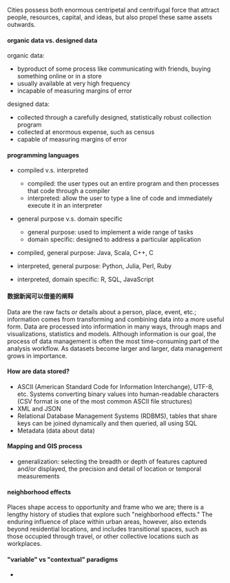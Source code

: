 Cities possess both enormous centripetal and centrifugal force that attract people, resources, capital, and ideas, but also propel these same assets outwards.


#### organic data vs. designed data
organic data:
- byproduct of some process like communicating with friends, buying something online or in a store
- usually available at very high frequency
- incapable of measuring margins of error


designed data:
- collected through a carefully designed, statistically robust collection program
- collected at enormous expense, such as census
- capable of measuring margins of error


#### programming languages
- compiled v.s. interpreted
	- compiled: the user types out an entire program and then processes that code through a compiler
	- interpreted: allow the user to type a line of code and immediately execute it in an interpreter


- general purpose v.s. domain specific
	- general purpose: used to implement a wide range of tasks
	- domain specific: designed to address a particular application

- compiled, general purpose: Java, Scala, C++, C
- interpreted, general purpose: Python, Julia, Perl, Ruby
- interpreted, domain specific: R, SQL, JavaScript


#### 数据新闻可以借鉴的阐释
Data are the raw facts or details about a person, place, event, etc.; information comes from transforming and combining data into a more useful form. Data are processed into information in many ways, through maps and visualizations, statistics and models. Although information is our goal, the process of data management is often the most time-consuming part of the analysis workflow. As datasets become larger and larger, data management grows in importance.


#### How are data stored?
- ASCII (American Standard Code for Information Interchange), UTF-8, etc. Systems converting binary values into human-readable characters (CSV format is one of the most common ASCII file structures)
- XML and JSON
- Relational Database Management Systems (RDBMS), tables that share keys can be joined dynamically and then queried, all using SQL
- Metadata (data about data)


#### Mapping and GIS process
- generalization: selecting the breadth or depth of features captured and/or displayed, the precision and detail of location or temporal measurements






#### neighborhood effects
Places shape access to opportunity and frame who we are; there is a lengthy history of studies that explore such "neighborhood effects." The enduring influence of place within urban areas, however, also extends beyond residential locations, and includes transitional spaces, such as those occupied through travel, or other collective locations such as workplaces.


#### "variable" vs "contextual" paradigms
-


